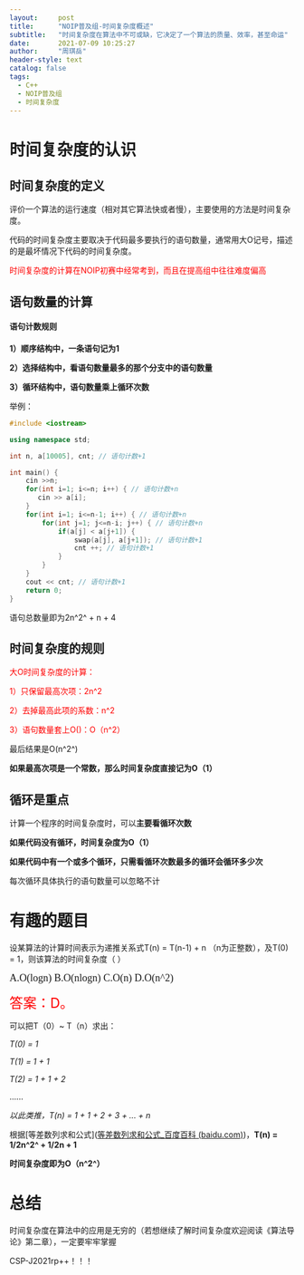 ```yaml
---
layout:     post
title:      "NOIP普及组-时间复杂度概述"
subtitle:   "时间复杂度在算法中不可或缺，它决定了一个算法的质量、效率，甚至命运"
date:       2021-07-09 10:25:27
author:     "周琪岳"
header-style: text
catalog: false
tags: 
  - C++
  - NOIP普及组
  - 时间复杂度
---
```

# 时间复杂度的认识

## 时间复杂度的定义

评价一个算法的运行速度（相对其它算法快或者慢），主要使用的方法是时间复杂度。

代码的时间复杂度主要取决于代码最多要执行的语句数量，通常用大O记号，描述的是最坏情况下代码的时间复杂度。

<font color=FF0000>时间复杂度的计算在NOIP初赛中经常考到，而且在提高组中往往难度偏高</font>

## 语句数量的计算

#### 语句计数规则

**1）顺序结构中，一条语句记为1**

**2）选择结构中，看语句数量最多的那个分支中的语句数量**

**3）循环结构中，语句数量乘上循环次数**

举例：

```c++
#include <iostream>

using namespace std;

int n, a[10005], cnt; // 语句计数+1

int main() {
    cin >>n;
    for(int i=1; i<=n; i++) { // 语句计数+n
       cin >> a[i];
    }
    for(int i=1; i<=n-1; i++) { // 语句计数+n
        for(int j=1; j<=n-i; j++) { // 语句计数+n
            if(a[j] < a[j+1]) {
                swap(a[j], a[j+1]); // 语句计数+1
                cnt ++; // 语句计数+1
            }
        }
    }
    cout << cnt; // 语句计数+1
    return 0;
}
```

语句总数量即为2n^2^ + n + 4

## 时间复杂度的规则

<font color=red>大O时间复杂度的计算：</font>

<font color=FF0000>1）只保留最高次项：2n^2</font>

<font color=FF0000>2）去掉最高此项的系数：n^2</font>

<font color=FF0000>3）语句数量套上O()：O（n^2）</font>

最后结果是O(n^2^)

**如果最高次项是一个常数，那么时间复杂度直接记为O（1）**

## 循环是重点

计算一个程序的时间复杂度时，可以**主要看循环次数**

**如果代码没有循环，时间复杂度为O（1）**

**如果代码中有一个或多个循环，只需看循环次数最多的循环会循环多少次**

每次循环具体执行的语句数量可以忽略不计

# 有趣的题目

设某算法的计算时间表示为递推关系式T(n) = T(n-1) + n （n为正整数），及T(0) = 1，则该算法的时间复杂度（         ）

<font face="微软雅黑" size=4> A.O(logn)	B.O(nlogn)	C.O(n)	D.O(n^2) </font>  

<font color=FF0000 size=5> 答案：D。</font>

可以把T（0）~ T（n）求出：

*T(0) = 1*

*T(1) = 1 + 1*

*T(2) = 1 + 1 + 2*

......

*以此类推，T(n) = 1 + 1 + 2 + 3 + ... + n*

根据[等差数列求和公式]([等差数列求和公式_百度百科 (baidu.com)](https://baike.baidu.com/item/等差数列求和公式/7527418?fr=aladdin))，**T(n) = 1/2n^2^ + 1/2n + 1**  

**时间复杂度即为O（n^2^）**

# 总结

时间复杂度在算法中的应用是无穷的（若想继续了解时间复杂度欢迎阅读《算法导论》第二章），一定要牢牢掌握

CSP-J2021rp++！！！
